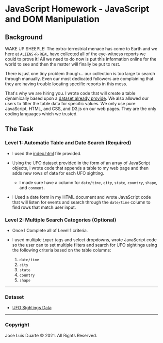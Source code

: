 # JavaScript Homework - JavaScript and DOM Manipulation

## Background

WAKE UP SHEEPLE! The extra-terrestrial menace has come to Earth and we here at `ALIENS-R-REAL` have collected all of the eye-witness reports we could to prove it! All we need to do now is put this information online for the world to see and then the matter will finally be put to rest.

There is just one tiny problem though... our collection is too large to search through manually. Even our most dedicated followers are complaining that they are having trouble locating specific reports in this mess.

That's why we are hiring you. I wrote code that will create a table dynamically based upon a [dataset already provide](static/js/data.js). We also allowed our users to filter the table data for specific values. We only use pure JavaScript, HTML, and CSS, and D3.js on our web pages. They are the only coding languages which we trusted.


## The Task

### Level 1: Automatic Table and Date Search (Required)

* I used the [index.html](index.html) file provided.

* Using the UFO dataset provided in the form of an array of JavaScript objects, I wrote code that appends a table to my web page and then adds new rows of data for each UFO sighting.

  * I made sure have a column for `date/time`, `city`, `state`, `country`, `shape`, and `comment`.

* I Used a date form in my HTML document and wrote JavaScript code that will listen for events and search through the `date/time` column to find rows that match user input.

### Level 2: Multiple Search Categories (Optional)

* Once I Complete all of Level 1 criteria.

* I used multiple `input` tags and select dropdowns, wrote JavaScript code so the user can to set multiple filters and search for UFO sightings using the following criteria based on the table columns:

  1. `date/time`
  2. `city`
  3. `state`
  4. `country`
  5. `shape`

- - -

### Dataset

* [UFO Sightings Data](static/js/data.js)

- - -


### Copyright

Jose Luis Duarte © 2021. All Rights Reserved.
